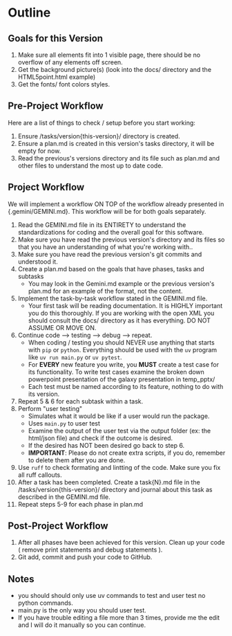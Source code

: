 # Outline

## Goals for this Version
1. Make sure all elements fit into 1 visible page, there should be no overflow of any elements off screen.
2. Get the background picture(s) (look into the docs/ directory and the HTML5point.html example)
3. Get the fonts/ font colors styles.

## Pre-Project Workflow
Here are a list of things to check / setup before you start working:
1. Ensure /tasks/version{this-version}/ directory is created.
2. Ensure a plan.md is created in this version's tasks directory, it will be empty for now.
3. Read the previous's versions directory and its file such as plan.md and other files to understand the most up to date code.

## Project Workflow
We will implement a workflow ON TOP of the workflow already presented in {.gemini/GEMINI.md}. This workflow will be for both goals separately. 

1. Read the GEMINI.md file in its ENTIRETY to understand the standardizations for coding and the overall goal for this software.
2. Make sure you have read the previous version's directory and its files so that you have an understanding of what you're working with..
3. Make sure you have read the previous version's git commits and understood it.
4. Create a plan.md based on the goals that have phases, tasks and subtasks
    - You may look in the Gemini.md example or the previous version's plan.md for an example of the format, not the content.
5. Implement the task-by-task workflow stated in the GEMINI.md file.
    - Your first task will be reading documentation. It is HIGHLY important you do this thoroughly. If you are working with the open XML you should consult the docs/ directory as it has everything. DO NOT ASSUME OR MOVE ON. 
6. Continue code --> testing --> debug --> repeat. 
    - When coding / testing you should NEVER use anything that starts with `pip` or `python`. Everything should be used with the `uv` program like `uv run main.py` or `uv pytest`. 
    - For **EVERY** new feature you write, you **MUST** create a test case for its functionality. To write test cases examine the broken down powerpoint presentation of the galaxy presentation in temp_pptx/
    - Each test must be named according to its feature, nothing to do with its version.
7. Repeat 5 & 6 for each subtask within a task.
8. Perform "user testing"
    - Simulates what it would be like if a user would run the package.
    - Uses `main.py` to user test
    - Examine the output of the user test via the output folder (ex: the html/json file) and check if the outcome is desired.
    - If the desired has NOT been desired go back to step 6.
    - **IMPORTANT**: Please do not create extra scripts, if you do, remember to delete them after you are done.
9. Use `ruff` to check formating and lintting of the code. Make sure you fix all ruff callouts.
9. After a task has been completed. Create a task{N}.md file in the /tasks/version{this-version}/ directory and journal about this task as described in the GEMINI.md file.
10. Repeat steps 5-9 for each phase in plan.md

## Post-Project Workflow
1. After all phases have been achieved for this version. Clean up your code ( remove print statements and debug statements ).
2. Git add, commit and push your code to GitHub. 

## Notes
- you should should only use uv commands to test and user test no python commands.
- main.py is the only way you should user test.
- If you have trouble editing a file more than 3 times, provide me the edit and I will do it manually so you can continue.
